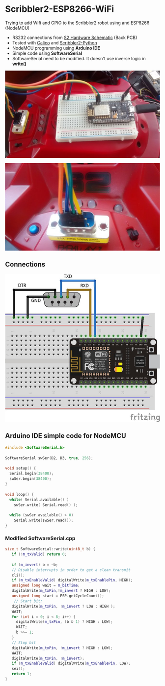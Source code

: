 # Scribbler2-ESP8266-WiFi
Trying to add Wifi and GPIO to the Scribbler2 robot using and ESP8266 (NodeMCU)

* RS232 connections from [S2 Hardware Schematic](https://www.parallax.com/downloads/s2-hardware-schematic) (Back PCB)
* Tested with [Calico](https://bitbucket.org/ipre/calico) and [Scribbler2-Python](https://github.com/titos-carrasco/Scribbler2-Python)
* NodeMCU programming using **Arduino IDE**
* Simple code using **SoftwareSerial**
* SoftwareSerial need to be modified. It doesn't use inverse logic in **write()**

![](images/image2.jpg)

![](images/image1.jpg)


## Connections

![](images/Diagrama_bb.jpg)


## Arduino IDE simple code for NodeMCU

```C++
#include <SoftwareSerial.h>

SoftwareSerial swSer(D2, D3, true, 256);

void setup() {
  Serial.begin(38400);
  swSer.begin(38400);
}

void loop() {
  while( Serial.available() )
    swSer.write( Serial.read() );

  while (swSer.available() > 0)
    Serial.write(swSer.read());
}
```

### Modified SoftwareSerial.cpp

```C++
size_t SoftwareSerial::write(uint8_t b) {
   if (!m_txValid) return 0;

   if (m_invert) b = ~b;
   // Disable interrupts in order to get a clean transmit
   cli();
   if (m_txEnableValid) digitalWrite(m_txEnablePin, HIGH);
   unsigned long wait = m_bitTime;
   digitalWrite(m_txPin,!m_invert ? HIGH : LOW);
   unsigned long start = ESP.getCycleCount();
    // Start bit;
   digitalWrite(m_txPin, !m_invert ? LOW : HIGH );
   WAIT;
   for (int i = 0; i < 8; i++) {
     digitalWrite(m_txPin, (b & 1) ? HIGH : LOW);
     WAIT;
     b >>= 1;
   }
   // Stop bit
   digitalWrite(m_txPin, !m_invert ? HIGH : LOW);
   WAIT;
   digitalWrite(m_txPin, !m_invert);
   if (m_txEnableValid) digitalWrite(m_txEnablePin, LOW);
   sei();
   return 1;
}
```





